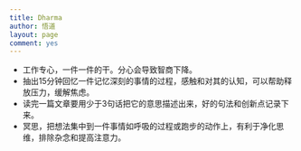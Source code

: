 ```yaml
---
title: Dharma
author: 悟道
layout: page
comment: yes
---
```


* 工作专心，一件一件的干。分心会导致智商下降。
* 抽出15分钟回忆一件记忆深刻的事情的过程，感触和对其的认知，可以帮助释放压力，缓解焦虑。
* 读完一篇文章要用少于3句话把它的意思描述出来，好的句法和创新点记录下来。
* 冥思，把想法集中到一件事情如呼吸的过程或跑步的动作上，有利于净化思维，排除杂念和提高注意力。

